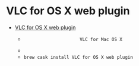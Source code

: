 # VLC for OS X web plugin
- [VLC for OS X web plugin](https://www.videolan.org/vlc/download-macosx.html)
  -                          VLC for Mac OS X                    
  - 
  - `brew cask install VLC for OS X web plugin`
